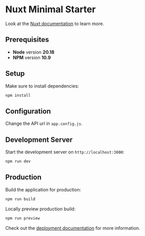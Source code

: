 # Nuxt Minimal Starter

Look at the [Nuxt documentation](https://nuxt.com/docs/getting-started/introduction) to learn more.

## Prerequisites

* **Node** version **20.18**
* **NPM** version **10.9**

## Setup

Make sure to install dependencies:

```bash
npm install
```

## Configuration

Change the API url in `app.config.js`.

## Development Server

Start the development server on `http://localhost:3000`:

```bash
npm run dev
```

## Production

Build the application for production:

```bash
npm run build
```

Locally preview production build:

```bash
npm run preview
```

Check out the [deployment documentation](https://nuxt.com/docs/getting-started/deployment) for more information.
